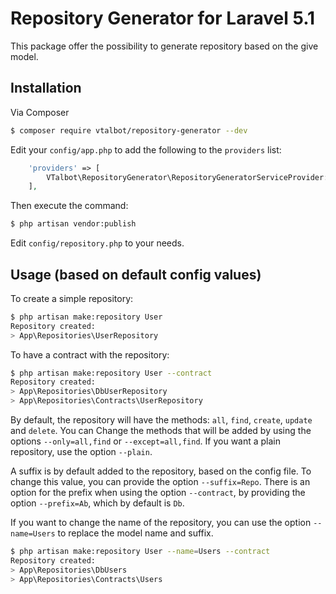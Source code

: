 # Repository Generator for Laravel 5.1

This package offer the possibility to generate repository based on the give model.


## Installation

Via Composer

``` bash
$ composer require vtalbot/repository-generator --dev
```

Edit your `config/app.php` to add the following to the `providers` list:

``` php
    'providers' => [
        VTalbot\RepositoryGenerator\RepositoryGeneratorServiceProvider::class,
    ],
```

Then execute the command:

``` bash
$ php artisan vendor:publish
```

Edit `config/repository.php` to your needs.


## Usage (based on default config values)

To create a simple repository:

``` bash
$ php artisan make:repository User
Repository created:
> App\Repositories\UserRepository
``` 

To have a contract with the repository:

``` bash
$ php artisan make:repository User --contract
Repository created:
> App\Repositories\DbUserRepository
> App\Repositories\Contracts\UserRepository
```

By default, the repository will have the methods: `all`, `find`, `create`, `update` and `delete`. You can
Change the methods that will be added by using the options `--only=all,find` or `--except=all,find`. If you
want a plain repository, use the option `--plain`.

A suffix is by default added to the repository, based on the config file. To change this value, you can provide
the option `--suffix=Repo`. There is an option for the prefix when using the option `--contract`, by providing
the option `--prefix=Ab`, which by default is `Db`.

If you want to change the name of the repository, you can use the option `--name=Users` to replace the model
name and suffix.

``` bash
$ php artisan make:repository User --name=Users --contract
Repository created:
> App\Repositories\DbUsers
> App\Repositories\Contracts\Users
```